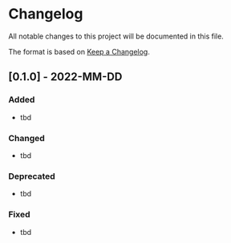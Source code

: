 # Changelog

All notable changes to this project will be documented in this file.

The format is based on [Keep a Changelog](http://keepachangelog.com/en/1.0.0/).


## [0.1.0] - 2022-MM-DD

### Added

- tbd

### Changed

- tbd

### Deprecated

- tbd

### Fixed

- tbd
